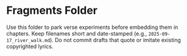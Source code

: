 # Fragments Folder

Use this folder to park verse experiments before embedding them in chapters. Keep filenames short and date-stamped (e.g., `2025-09-17_river_walk.md`). Do not commit drafts that quote or imitate existing copyrighted lyrics.
